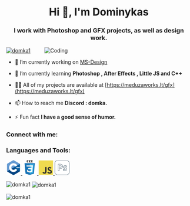 <h1 align="center">Hi 👋, I'm Dominykas</h1>
<h3 align="center">I work with Photoshop and GFX projects, as well as design work.</h3>
<img align="right" alt="Coding" width="400" src="https://i.giphy.com/media/v1.Y2lkPTc5MGI3NjExdWNqMjNpeDlnMnd4ajZ0enA5NWN0Y2JoeDM1OWxlM2MxYjg3cnZyMSZlcD12MV9pbnRlcm5hbF9naWZfYnlfaWQmY3Q9Zw/qgQUggAC3Pfv687qPC/giphy.gif"

<p align="left"> <a href="https://github.com/ryo-ma/github-profile-trophy"><img src="https://github-profile-trophy.vercel.app/?username=domka1" alt="domka1" /></a> </p>

- 🔭 I’m currently working on [MS-Design](https://meduzaworks.lt/)

- 🌱 I’m currently learning **Photoshop , After Effects , Little JS and C++**

- 👨‍💻 All of my projects are available at [https://meduzaworks.lt/gfx](https://meduzaworks.lt/gfx)

- 📫 How to reach me **Discord : domka.**

- ⚡ Fun fact **I have a good sense of humor.**

<h3 align="left">Connect with me:</h3>
<p align="left">
</p>

<h3 align="left">Languages and Tools:</h3>
<p align="left"> <a href="https://www.w3schools.com/cpp/" target="_blank" rel="noreferrer"> <img src="https://raw.githubusercontent.com/devicons/devicon/master/icons/cplusplus/cplusplus-original.svg" alt="cplusplus" width="40" height="40"/> </a> <a href="https://www.w3schools.com/css/" target="_blank" rel="noreferrer"> <img src="https://raw.githubusercontent.com/devicons/devicon/master/icons/css3/css3-original-wordmark.svg" alt="css3" width="40" height="40"/> </a> <a href="https://developer.mozilla.org/en-US/docs/Web/JavaScript" target="_blank" rel="noreferrer"> <img src="https://raw.githubusercontent.com/devicons/devicon/master/icons/javascript/javascript-original.svg" alt="javascript" width="40" height="40"/> </a> <a href="https://www.photoshop.com/en" target="_blank" rel="noreferrer"> <img src="https://raw.githubusercontent.com/devicons/devicon/master/icons/photoshop/photoshop-line.svg" alt="photoshop" width="40" height="40"/> </a> </p>

<p><img align="left" src="https://github-readme-stats.vercel.app/api/top-langs?username=domka1&show_icons=true&locale=en&layout=compact" alt="domka1" /></p>

<p>&nbsp;<img align="center" src="https://github-readme-stats.vercel.app/api?username=domka1&show_icons=true&locale=en" alt="domka1" /></p>

<p><img align="center" src="https://github-readme-streak-stats.herokuapp.com/?user=domka1&" alt="domka1" /></p>

